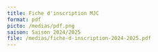 ```yaml
---
title: Fiche d'inscription MJC
format: pdf
picto: /medias/pdf.png
saison: Saison 2024/2025
file: /medias/fiche-d-inscription-2024-2025.pdf
---
```

